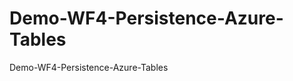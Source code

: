 Demo-WF4-Persistence-Azure-Tables
=================================

Demo-WF4-Persistence-Azure-Tables